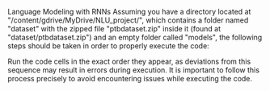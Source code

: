 Language Modeling with RNNs
Assuming you have a directory located at "/content/gdrive/MyDrive/NLU_project/", which contains a folder named "dataset" with the zipped file "ptbdataset.zip" inside it (found at "dataset/ptbdataset.zip") and an empty folder called "models", the following steps should be taken in order to properly execute the code:

Run the code cells in the exact order they appear, as deviations from this sequence may result in errors during execution.
It is important to follow this process precisely to avoid encountering issues while executing the code.
